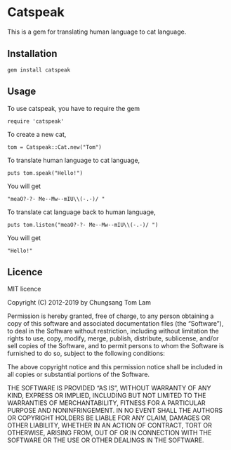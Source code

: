 # Catspeak

This is a gem for translating human language to cat language.

## Installation

    gem install catspeak

## Usage

To use catspeak, you have to require the gem

    require 'catspeak'

To create a new cat,

    tom = Catspeak::Cat.new("Tom")

To translate human language to cat language,

    puts tom.speak("Hello!")

You will get

    "meaO?-?- Me--Mw--mIU\\(-.-)/ "

To translate cat language back to human language,

    puts tom.listen("meaO?-?- Me--Mw--mIU\\(-.-)/ ")

You will get

    "Hello!"


## Licence

MIT licence

Copyright (C) 2012-2019 by Chungsang Tom Lam

Permission is hereby granted, free of charge, to any person obtaining a copy of this software and associated documentation files (the “Software”), to deal in the Software without restriction, including without limitation the rights to use, copy, modify, merge, publish, distribute, sublicense, and/or sell copies of the Software, and to permit persons to whom the Software is furnished to do so, subject to the following conditions:

The above copyright notice and this permission notice shall be included in all copies or substantial portions of the Software.

THE SOFTWARE IS PROVIDED “AS IS”, WITHOUT WARRANTY OF ANY KIND, EXPRESS OR IMPLIED, INCLUDING BUT NOT LIMITED TO THE WARRANTIES OF MERCHANTABILITY, FITNESS FOR A PARTICULAR PURPOSE AND NONINFRINGEMENT. IN NO EVENT SHALL THE AUTHORS OR COPYRIGHT HOLDERS BE LIABLE FOR ANY CLAIM, DAMAGES OR OTHER LIABILITY, WHETHER IN AN ACTION OF CONTRACT, TORT OR OTHERWISE, ARISING FROM, OUT OF OR IN CONNECTION WITH THE SOFTWARE OR THE USE OR OTHER DEALINGS IN THE SOFTWARE.